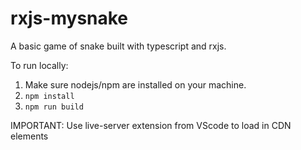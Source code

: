 # rxjs-mysnake

A basic game of snake built with typescript and rxjs.

To run locally:

1. Make sure nodejs/npm are installed on your machine.
2. `npm install`
3. `npm run build`

IMPORTANT: Use live-server extension from VScode to load in CDN elements

